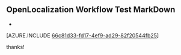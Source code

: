## OpenLocalization Workflow Test MarkDown
* 

[AZURE.INCLUDE [66c81d33-fd17-4ef9-ad29-82f20544fb25](calleeMd1.md)]

 
thanks!